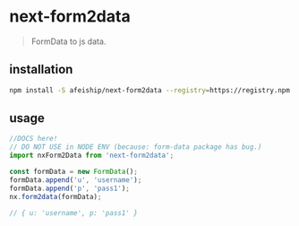 # next-form2data
> FormData to js data.

## installation
```bash
npm install -S afeiship/next-form2data --registry=https://registry.npm.taobao.org
```

## usage
```js
//DOCS here!
// DO NOT USE in NODE ENV (because: form-data package has bug.)
import nxForm2Data from 'next-form2data';

const formData = new FormData();
formData.append('u', 'username');
formData.append('p', 'pass1');
nx.form2data(formData);

// { u: 'username', p: 'pass1' }
```
